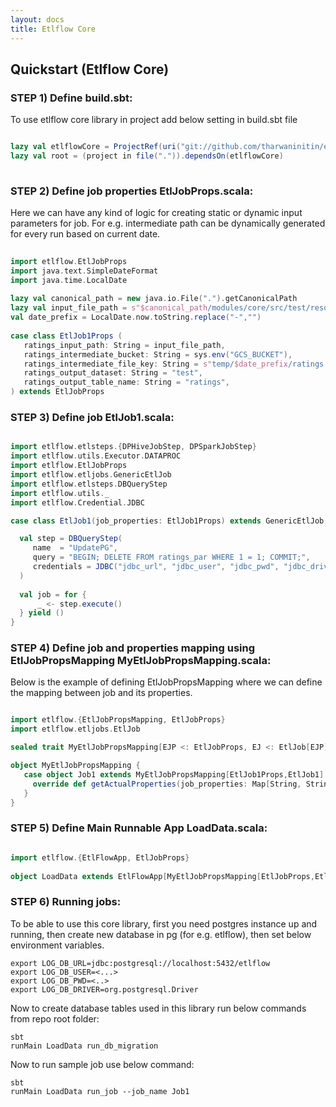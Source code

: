 ```yaml
---
layout: docs
title: Etlflow Core
---
```


## Quickstart (Etlflow Core)

### STEP 1) Define build.sbt: 
To use etlflow core library in project add below setting in build.sbt file

```scala

lazy val etlflowCore = ProjectRef(uri("git://github.com/tharwaninitin/etlflow.git#minimal"), "core")
lazy val root = (project in file(".")).dependsOn(etlflowCore)
         
```

### STEP 2) Define job properties EtlJobProps.scala:
Here we can have any kind of logic for creating static or dynamic input parameters for job.
For e.g. intermediate path can be dynamically generated for every run based on current date.

```scala mdoc      
      
import etlflow.EtlJobProps
import java.text.SimpleDateFormat
import java.time.LocalDate
      
lazy val canonical_path = new java.io.File(".").getCanonicalPath
lazy val input_file_path = s"$canonical_path/modules/core/src/test/resources/input/movies/ratings_parquet/ratings.parquet"
val date_prefix = LocalDate.now.toString.replace("-","")
      
case class EtlJob1Props (
   ratings_input_path: String = input_file_path,
   ratings_intermediate_bucket: String = sys.env("GCS_BUCKET"),
   ratings_intermediate_file_key: String = s"temp/$date_prefix/ratings.parquet",
   ratings_output_dataset: String = "test",
   ratings_output_table_name: String = "ratings",
) extends EtlJobProps
```

### STEP 3) Define job EtlJob1.scala: 

```scala mdoc

import etlflow.etlsteps.{DPHiveJobStep, DPSparkJobStep}
import etlflow.utils.Executor.DATAPROC
import etlflow.EtlJobProps
import etlflow.etljobs.GenericEtlJob
import etlflow.etlsteps.DBQueryStep
import etlflow.utils._
import etlflow.Credential.JDBC

case class EtlJob1(job_properties: EtlJob1Props) extends GenericEtlJob[EtlJob1Props] {

  val step = DBQueryStep(
     name  = "UpdatePG",
     query = "BEGIN; DELETE FROM ratings_par WHERE 1 = 1; COMMIT;",
     credentials = JDBC("jdbc_url", "jdbc_user", "jdbc_pwd", "jdbc_driver")
  )
   
  val job = for {
      _ <- step.execute()
  } yield ()
}
```

### STEP 4) Define job and properties mapping using EtlJobPropsMapping MyEtlJobPropsMapping.scala: 

Below is the example of defining EtlJobPropsMapping where we can define the mapping between job and its properties.

```scala mdoc

import etlflow.{EtlJobPropsMapping, EtlJobProps}
import etlflow.etljobs.EtlJob

sealed trait MyEtlJobPropsMapping[EJP <: EtlJobProps, EJ <: EtlJob[EJP]] extends EtlJobPropsMapping[EJP,EJ]

object MyEtlJobPropsMapping {
   case object Job1 extends MyEtlJobPropsMapping[EtlJob1Props,EtlJob1] {
     override def getActualProperties(job_properties: Map[String, String]): EtlJob1Props = EtlJob1Props()
   }
}

```

### STEP 5) Define Main Runnable App LoadData.scala: 

```scala mdoc

import etlflow.{EtlFlowApp, EtlJobProps}
   
object LoadData extends EtlFlowApp[MyEtlJobPropsMapping[EtlJobProps,EtlJob[EtlJobProps]]]
```

### STEP 6) Running jobs: 
To be able to use this core library, first you need postgres instance up and running, then create new database in pg (for e.g. etlflow), then set below environment variables.

```
export LOG_DB_URL=jdbc:postgresql://localhost:5432/etlflow
export LOG_DB_USER=<...>
export LOG_DB_PWD=<..>
export LOG_DB_DRIVER=org.postgresql.Driver

``` 

Now to create database tables used in this library run below commands from repo root folder:

```
sbt
runMain LoadData run_db_migration

```

Now to run sample job use below command:

```
sbt
runMain LoadData run_job --job_name Job1

```